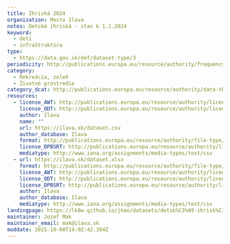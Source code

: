 ```yaml
---
title: Ihriská 2024
organization: Mesto Ilava
notes: Detské ihriská - stav k 1.1.2024
keyword:
  - deti
  - infraštruktúra
type:
  - https://data.gov.sk/def/dataset-type/3
periodicity: http://publications.europa.eu/resource/authority/frequency/QUARTERLY
category:
  - Rekreácia, zeleň
  - Životné prostredie
category_dcat: http://publications.europa.eu/resource/authority/data-theme/EDUC
resources:
  - license_AWT: http://publications.europa.eu/resource/authority/licence/CC0
    license_ODT: http://publications.europa.eu/resource/authority/licence/CC0
    author: Ilava
    name: ""
    url: https://ilava.sk/dataset.csv
    author_database: Ilava
    format: http://publications.europa.eu/resource/authority/file-type/CSV
    license_DPBSRT: http://publications.europa.eu/resource/authority/licence/CC_BY_4_0
    mediatype: http://www.iana.org/assignments/media-types/text/csv
  - url: https://ilava.sk/dataset.xlsx
    format: http://publications.europa.eu/resource/authority/file-type/XLSX
    license_AWT: http://publications.europa.eu/resource/authority/licence/CC0
    license_ODT: http://publications.europa.eu/resource/authority/licence/CC0
    license_DPBSRT: http://publications.europa.eu/resource/authority/licence/CC_BY_4_0
    author: Ilava
    author_database: Ilava
    mediatype: http://www.iana.org/assignments/media-types/text/csv
landingpage: https://lk8w.github.io/jkan/datasets/detsk%C3%A9-ihrisk%C3%A1-2024/
maintainer: Jozef Mak
maintainer_email: mak@ilava.sk
moddate: 2025-10-08T14:02:42.394Z
---
```

